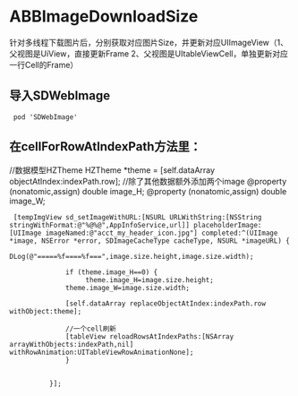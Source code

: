 # ABBImageDownloadSize
针对多线程下载图片后，分别获取对应图片Size，并更新对应UIImageView（1、父视图是UiView，直接更新Frame 2、父视图是UItableViewCell，单独更新对应一行Cell的Frame）



## 导入SDWebImage 

     pod 'SDWebImage'

## 在cellForRowAtIndexPath方法里：

//数据模型HZTheme
     HZTheme *theme = [self.dataArray objectAtIndex:indexPath.row];
     //除了其他数据额外添加两个image
@property (nonatomic,assign) double image_H;
@property (nonatomic,assign) double image_W;

     [tempImgView sd_setImageWithURL:[NSURL URLWithString:[NSString stringWithFormat:@"%@%@",AppInfoService,url]] placeholderImage:[UIImage imageNamed:@"acct_my_header_icon.jpg"] completed:^(UIImage *image, NSError *error, SDImageCacheType cacheType, NSURL *imageURL) {
                  DLog(@"=====%f====%f===",image.size.height,image.size.width);
                  
                  if (theme.image_H==0) {
                       theme.image_H=image.size.height;
                  theme.image_W=image.size.width;

                  [self.dataArray replaceObjectAtIndex:indexPath.row withObject:theme];
                  
                  //一个cell刷新
                  [tableView reloadRowsAtIndexPaths:[NSArray arrayWithObjects:indexPath,nil] withRowAnimation:UITableViewRowAnimationNone];
                  }
                 

              }];
